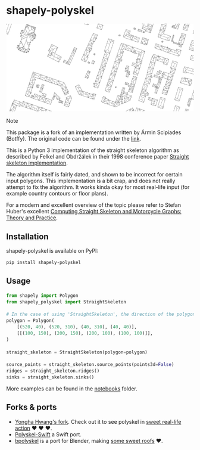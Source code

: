 # shapely-polyskel

<p align="center">
<img src="doc/example.png" alt="A straight skeleton"/>
</p>

> [!NOTE]
> This package is a fork of an implementation written by Ármin Scipiades (Botffy). The original code can be found under the [link](https://github.com/Botffy/polyskel).

This is a Python 3 implementation of the straight skeleton algorithm as described by Felkel and Obdržálek in their 1998 conference paper [Straight skeleton implementation](doc/StraightSkeletonImplementation.pdf).

The algorithm itself is fairly dated, and shown to be incorrect for certain input polygons.
This implementation is a bit crap, and does not really attempt to fix the algorithm.
It works kinda okay for most real-life input (for example country contours or floor plans).

For a modern and excellent overview of the topic please refer to Stefan Huber's excellent [Computing Straight Skeleton and Motorcycle Graphs: Theory and Practice](https://www.sthu.org/research/publications/files/phdthesis.pdf).

## Installation

shapely-polyskel is available on PyPI:

```bash
pip install shapely-polyskel
```

## Usage

<!-- ### Basic example (`skeletonize`)

```python
from shapely_polyskel import skeletonize

rectangle = [(40, 40), (40, 310), (520, 310), (520, 40)]
skeleton = skeletonize(polygon=rectangle)
```

### Polygon with holes (`skeletonize`)

```python
from shapely_polyskel import skeletonize

rectangle = [(40, 40), (40, 310), (520, 310), (520, 40)]
holes = [[(100, 100), (200, 100), (200, 150), (100, 150)]]
skeleton = skeletonize(polygon=rectangle, holes=holes)
```

### Basic example -->

```python
from shapely import Polygon
from shapely_polyskel import StraightSkeleton

# In the case of using 'StraightSkeleton', the direction of the polygon/hole points is not important.
polygon = Polygon(
    [(520, 40), (520, 310), (40, 310), (40, 40)],
    [[(100, 150), (200, 150), (200, 100), (100, 100)]],
)

straight_skeleton = StraightSkeleton(polygon=polygon)

source_points = straight_skeleton.source_points(points3d=False)
ridges = straight_skeleton.ridges()
sinks = straight_skeleton.sinks()
```

More examples can be found in the [notebooks](./notebooks/) folder.

## Forks & ports

- [Yongha Hwang's fork](https://github.com/yonghah/polyskel). Check out it to see polyskel in [sweet real-life action](https://github.com/yonghah/polyskel/blob/master/Create%20layout%20network%20using%20straight%20skeletons%20.ipynb) :heart: :heart: :heart:.
- [Polyskel-Swift](https://github.com/andygeers/Polyskel-Swift) a Swift port.
- [bpolyskel](https://github.com/prochitecture/bpypolyskel) is a port for Blender, making [some sweet roofs](https://user-images.githubusercontent.com/613295/94917497-4fd8c800-04b9-11eb-89ba-2f4f47f5b416.png) :heart:.
